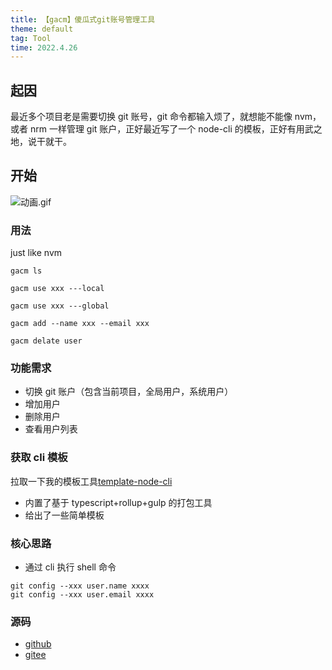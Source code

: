 ```yaml
---
title: 【gacm】傻瓜式git账号管理工具
theme: default
tag: Tool
time: 2022.4.26
---
```


## 起因

最近多个项目老是需要切换 git 账号，git 命令都输入烦了，就想能不能像 nvm，或者 nrm 一样管理 git 账户，正好最近写了一个 node-cli 的模板，正好有用武之地，说干就干。

## 开始

![动画.gif](https://p6-juejin.byteimg.com/tos-cn-i-k3u1fbpfcp/05cf68ef26d34d28a3480043ac980f2c~tplv-k3u1fbpfcp-watermark.image?)

### 用法

just like nvm

```shell
gacm ls

gacm use xxx ---local

gacm use xxx ---global

gacm add --name xxx --email xxx

gacm delate user
```

### 功能需求

- 切换 git 账户（包含当前项目，全局用户，系统用户）
- 增加用户
- 删除用户
- 查看用户列表

### 获取 cli 模板

拉取一下我的模板工具[template-node-cli](https://github.com/alqmc/template-node-cli)

- 内置了基于 typescript+rollup+gulp 的打包工具
- 给出了一些简单模板

### 核心思路

- 通过 cli 执行 shell 命令

```
git config --xxx user.name xxxx
git config --xxx user.email xxxx
```

### 源码

- [github](https://github.com/alqmc/gacm)
- [gitee](https://gitee.com/Y_onghu/gacm)
